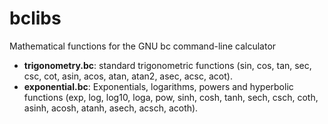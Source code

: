 # bclibs

Mathematical functions for the GNU bc command-line calculator

* **trigonometry.bc**: standard trigonometric functions (sin, cos, tan,
sec, csc, cot, asin, acos, atan, atan2, asec, acsc, acot).
* **exponential.bc**: Exponentials, logarithms, powers and hyperbolic functions
(exp, log, log10, loga, pow, sinh, cosh, tanh, sech, csch, coth, asinh, acosh,
atanh, asech, acsch, acoth).
